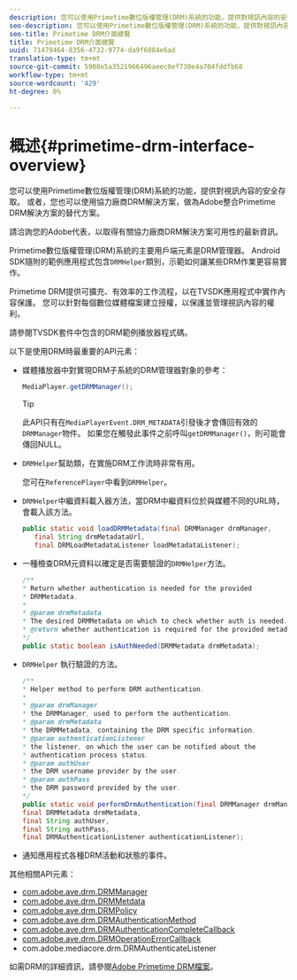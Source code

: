 ```yaml
---
description: 您可以使用Primetime數位版權管理(DRM)系統的功能，提供對視訊內容的安全存取。 或者，您也可以使用協力廠商DRM解決方案，做為Adobe整合Primetime DRM解決方案的替代方案。
seo-description: 您可以使用Primetime數位版權管理(DRM)系統的功能，提供對視訊內容的安全存取。 或者，您也可以使用協力廠商DRM解決方案，做為Adobe整合Primetime DRM解決方案的替代方案。
seo-title: Primetime DRM介面總覽
title: Primetime DRM介面總覽
uuid: 71479464-8356-4732-9774-da9f6084e6ad
translation-type: tm+mt
source-git-commit: 5908e5a3521966496aeec0ef730e4a704fddfb68
workflow-type: tm+mt
source-wordcount: '429'
ht-degree: 0%

---
```



# 概述{#primetime-drm-interface-overview}

您可以使用Primetime數位版權管理(DRM)系統的功能，提供對視訊內容的安全存取。 或者，您也可以使用協力廠商DRM解決方案，做為Adobe整合Primetime DRM解決方案的替代方案。

<!--<a id="section_4DD54E085AB345FE9BE00865E56B28DB"></a>-->

請洽詢您的Adobe代表，以取得有關協力廠商DRM解決方案可用性的最新資訊。

Primetime數位版權管理(DRM)系統的主要用戶端元素是DRM管理器。 Android SDK隨附的範例應用程式包含`DRMHelper`類別，示範如何讓某些DRM作業更容易實作。

Primetime DRM提供可擴充、有效率的工作流程，以在TVSDK應用程式中實作內容保護。 您可以針對每個數位媒體檔案建立授權，以保護並管理視訊內容的權利。

請參閱TVSDK套件中包含的DRM範例播放器程式碼。

以下是使用DRM時最重要的API元素：

* 媒體播放器中對實現DRM子系統的DRM管理器對象的參考：

   ```java
   MediaPlayer.getDRMManager();
   ```

   >[!TIP]
   >
   >此API只有在`MediaPlayerEvent.DRM_METADATA`引發後才會傳回有效的`DRMManager`物件。 如果您在觸發此事件之前呼叫`getDRMManager()`，則可能會傳回NULL。

* `DRMHelper`幫助類，在實施DRM工作流時非常有用。

   您可在`ReferencePlayer`中看到`DRMHelper`。

* `DRMHelper`中繼資料載入器方法，當DRM中繼資料位於與媒體不同的URL時，會載入該方法。

   ```java
   public static void loadDRMMetadata(final DRMManager drmManager,  
      final String drmMetadataUrl,  
      final DRMLoadMetadataListener loadMetadataListener);
   ```

* 一種檢查DRM元資料以確定是否需要驗證的`DRMHelper`方法。

   ```java
   /** 
   * Return whether authentication is needed for the provided 
   * DRMMetadata. 
   * 
   * @param drmMetadata 
   * The desired DRMMetadata on which to check whether auth is needed. 
   * @return whether authentication is required for the provided metadata 
   */ 
   public static boolean isAuthNeeded(DRMMetadata drmMetadata);
   ```

* `DRMHelper` 執行驗證的方法。

   ```java
   /** 
   * Helper method to perform DRM authentication. 
   * 
   * @param drmManager 
   * the DRMManager, used to perform the authentication. 
   * @param drmMetadata 
   * the DRMMetadata, containing the DRM specific information. 
   * @param authenticationListener 
   * the listener, on which the user can be notified about the 
   * authentication process status. 
   * @param authUser 
   * the DRM username provider by the user. 
   * @param authPass 
   * the DRM password provided by the user. 
   */ 
   public static void performDrmAuthentication(final DRMManager drmManager,  
   final DRMMetadata drmMetadata,  
   final String authUser,  
   final String authPass,  
   final DRMAuthenticationListener authenticationListener);
   ```

* 通知應用程式各種DRM活動和狀態的事件。

<!--<a id="section_899BD9061D484E1BBA46E84617C36867"></a>-->

其他相關API元素：

* [com.adobe.ave.drm.DRMManager](https://help.adobe.com/en_US/primetime/api/drm/com/adobe/ave/drm/DRMManager.html)
* [com.adobe.ave.drm.DRMMetdata](https://help.adobe.com/en_US/primetime/api/drm/com/adobe/ave/drm/DRMMetadata.html)
* [com.adobe.ave.drm.DRMPolicy](https://help.adobe.com/en_US/primetime/api/drm/com/adobe/ave/drm/DRMPolicy.html)
* [com.adobe.ave.drm.DRMAuthenticationMethod](https://help.adobe.com/en_US/primetime/api/drm/com/adobe/ave/drm/DRMAuthenticationMethod.html)
* [com.adobe.ave.drm.DRMAuthenticationCompleteCallback](https://help.adobe.com/en_US/primetime/api/drm/com/adobe/ave/drm/DRMAuthenticationCompleteCallback.html)
* [com.adobe.ave.drm.DRMOperationErrorCallback](https://help.adobe.com/en_US/primetime/api/drm/com/adobe/ave/drm/DRMOperationErrorCallback.html)
* com.adobe.mediacore.drm.DRMAuthenticateListener

<!-- 
Comment Type: draft
(https://help.adobe.com/en_US/primetime/api/psdk/javadoc_2.4/com/adobe/mediacore/drm/DRMAuthenticateListener.html)

-->
<!--<a id="section_F58941D68EB94A5EBD1C7454D2A1B17A"></a>-->

如需DRM的詳細資訊，請參閱[Adobe Primetime DRM檔案](https://helpx.adobe.com/primetime/user-guide.html)。
